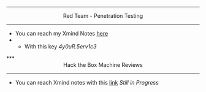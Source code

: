*** 
<div align=center>
  Red Team - Penetration Testing
</div>

***
+ You can reach my Xmind Notes [here](https://xmind.ai/share/hyWpPx5o?xid=l7ygwgcV)
+ + With this key  *4y0uR.5erv1c3*
<hk>
***
<div align=center>
Hack the Box Machine Reviews
</div>

***
+ You can reach Xmind notes with this [link]() *Still in Progress*
